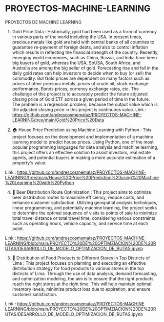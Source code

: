 # PROYECTOS-MACHINE-LEARNING
PROYECTOS DE MACHINE LEARNING

1. Gold Price Data : Historically, gold had been used as a form of currency in various parts of the world including the USA. In present times, precious metals like gold are held with central banks of all countries to guarantee re-payment of foreign debts, and also to control inflation which results in reflecting the financial strength of the country. Recently, emerging world economies, such as China, Russia, and India have been big buyers of gold, whereas the USA, SoUSA, South Africa, and Australia are among the big seller of gold.
Forecasting rise and fall in the daily gold rates can help investors to decide when to buy (or sell) the commodity. But Gold prices are dependent on many factors such as prices of other precious metals, prices of crude oil, stock exchange performance, Bonds prices, currency exchange rates, etc.
The challenge of this project is to accurately predict the future adjusted closing price of Gold ETF across a given period of time in the future. The problem is a regression problem, because the output value which is the adjusted closing price in this project is continuous value.
Link : https://github.com/andrescosmemalaz/PROYECTOS-MACHINE-LEARNING/tree/main/Gold%20Price%20Data

2. 🏠 House Price Prediction using Machine Learning with Python : This project focuses on the development and implementation of a machine learning model to predict house prices. Using Python, one of the most popular programming languages for data analysis and machine learning, this project offers an effective solution to assist investors, real estate agents, and potential buyers in making a more accurate estimation of a property's value.

Link : https://github.com/andrescosmemalaz/PROYECTOS-MACHINE-LEARNING/tree/main/House%20Price%20Prediction%20using%20Machine%20Learning%20with%20Python

4. 🍻 Beer Distribution Route Optimization : This project aims to optimize beer distribution routes to maximize efficiency, reduce costs, and enhance customer satisfaction. Utilizing geospatial analysis techniques, linear programming, and potentially machine learning, the project seeks to determine the optimal sequence of visits to points of sale to minimize total travel distance or total travel time, considering various constraints such as operating hours, vehicle capacity, and service time at each point.

Link : https://github.com/andrescosmemalaz/PROYECTOS-MACHINE-LEARNING/blob/main/PROYECTO%20DE%20OPTIMZIACION%20DE%20RUTAS/DESARROLLO_DE_MODELO_OPTIMIZACION_DE_RUTAS.ipynb

5. 🍎 Distribution of Food Products to Different Stores in Top Districts of Lima : This project focuses on planning and executing an effective distribution strategy for food products to various stores in the top districts of Lima. Through the use of data analysis, demand forecasting, and optimization modeling, the aim is to ensure that the right products reach the right stores at the right time. This will help maintain optimal inventory levels, minimize product loss due to expiration, and ensure customer satisfaction.

Link : https://github.com/andrescosmemalaz/PROYECTOS-MACHINE LEARNING/blob/main/PROYECTO%20DE%20OPTIMZIACION%20DE%20RUTAS/DESARROLLO_DE_MODELO_OPTIMIZACION_DE_RUTAS.ipynb
